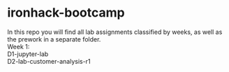 # ironhack-bootcamp
In this repo you will find all lab assignments classified by weeks, as well as the prework in a separate folder.  
Week 1:  
	D1-jupyter-lab  
	D2-lab-customer-analysis-r1  
	
